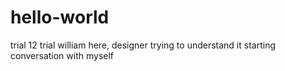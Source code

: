 # hello-world
trial 12
trial 
william here, designer trying to understand it
starting conversation with myself
